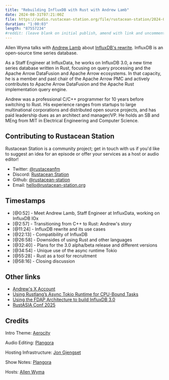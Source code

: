 ```yaml
---
title: "Rebuilding InfluxDB with Rust with Andrew Lamb"
date: 2024-08-31T07:21:00Z
file: https://audio.rustacean-station.org/file/rustacean-station/2024-08-31-andrew-lamb.mp3
duration: "1:00:03"
length: "87557234"
#reddit: (leave blank on initial publish, amend with link and uncomment this line after Reddit thread has been posted)
---
```


Allen Wyma talks with [Andrew Lamb](http://andrew.nerdnetworks.org/) about [InfluxDB's rewrite](https://www.influxdata.com/blog/flight-datafusion-arrow-parquet-fdap-architecture-influxdb/). InfluxDB is an open-source time series database.

As a Staff Engineer at InfluxData, he works on InfluxDB 3.0, a new time series database written in Rust, focusing on query processing and the Apache Arrow DataFusion and Apache Arrow ecosystems. In that capacity, he is a member and past chair of the Apache Arrow PMC and actively contributes to Apache Arrow DataFusion and the Apache Rust implementation query engine.

Andrew was a professional C/C++ programmer for 10 years before switching to Rust. His experience ranges from startups to large multinational corporations and distributed open source projects, and has paid leadership dues as an architect and manager/VP. He holds an SB and MEng from MIT in Electrical Engineering and Computer Science.

## Contributing to Rustacean Station

Rustacean Station is a community project; get in touch with us if you'd like to suggest an idea for an episode or offer your services as a host or audio editor!

- Twitter: [@rustaceanfm](https://twitter.com/rustaceanfm)
- Discord: [Rustacean Station](https://discord.gg/cHc3Gyc)
- Github: [@rustacean-station](https://github.com/rustacean-station/)
- Email: [hello@rustacean-station.org](mailto:hello@rustacean-station.org)

## Timestamps

- [@0:52] - Meet Andrew Lamb, Staff Engineer at InfluxData, working on InfluxDB IOx
- [@2:57] - Transitioning from C++ to Rust: Andrew's story
- [@11:24] - InfluxDB rewrite and its use cases
- [@22:13] - Compatibility of InfluxDB
- [@26:58] - Downsides of using Rust and other languages
- [@32:40] - Plans for the 3.0 alpha/beta release and different versions
- [@34:54] - Unique use of the async runtime Tokio
- [@55:28] - Rust as a tool for recruitment
- [@58:16] - Closing discussion

## Other links
- [Andrew's X Account](https://twitter.com/andrewlamb1111)
- [Using Rustlang’s Async Tokio Runtime for CPU-Bound Tasks](https://thenewstack.io/using-rustlangs-async-tokio-runtime-for-cpu-bound-tasks/)
- [Using the FDAP Architecture to build InfluxDB 3.0](https://www.influxdata.com/blog/flight-datafusion-arrow-parquet-fdap-architecture-influxdb/)
- [RustASIA Conf 2025](https://www.rustasiaconf.com/)

## Credits

Intro Theme: [Aerocity](https://twitter.com/AerocityMusic)

Audio Editing: [Plangora](https://twitter.com/plangora)

Hosting Infrastructure: [Jon Gjengset](https://twitter.com/jonhoo/)

Show Notes: [Plangora](https://twitter.com/plangora)

Hosts: [Allen Wyma](https://twitter.com/allenwyma)
